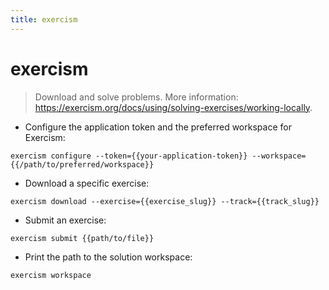 ```yaml
---
title: exercism
---
```

# exercism

> Download and solve problems.
> More information: <https://exercism.org/docs/using/solving-exercises/working-locally>.

- Configure the application token and the preferred workspace for Exercism:

`exercism configure --token={{your-application-token}} --workspace={{/path/to/preferred/workspace}}`

- Download a specific exercise:

`exercism download --exercise={{exercise_slug}} --track={{track_slug}}`

- Submit an exercise:

`exercism submit {{path/to/file}}`

- Print the path to the solution workspace:

`exercism workspace`
